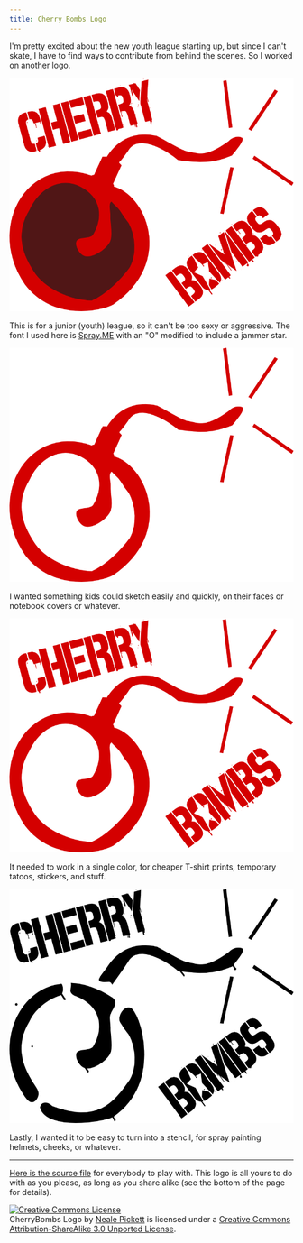 ```yaml
---
title: Cherry Bombs Logo
---
```


I'm pretty excited about the new youth league starting up,
but since I can't skate,
I have to find ways to contribute from behind the scenes.
So I worked on another logo.

<img src="cherry-bombs.png" alt="Monochrome" style="background-color: #222">

This is for a junior (youth) league,
so it can't be too sexy or aggressive.
The font I used here is 
[Spray.ME](https://fontstruct.com/fontstructions/show/718516)
with an "O" modified to include a jammer star.

<img src="cherry-bombs-notext.png" alt="No text" style="background: url(paper.jpg)">

I wanted something kids could sketch easily and quickly,
on their faces or notebook covers or whatever.

<img src="cherry-bombs-mono.png" alt="Monochrome">

It needed to work in a single color,
for cheaper T-shirt prints, temporary tatoos, stickers, and stuff.

<img src="cherry-bombs-stencil.png" alt="Stencil" style="background: url(cement.jpg) center right /cover">

Lastly, I wanted it to be easy to turn into a stencil,
for spray painting helmets,
cheeks, or whatever.

----

[Here is the source file](cherry-bombs.svg)
for everybody to play with.
This logo is all yours to do with as you please,
as long as you share alike
(see the bottom of the page for details).

<a rel="license" href="https://creativecommons.org/licenses/by-sa/3.0/deed.en_US"><img alt="Creative Commons License" style="border-width:0" src="https://i.creativecommons.org/l/by-sa/3.0/88x31.png" /></a><br /><span xmlns:dct="https://purl.org/dc/terms/" href="https://purl.org/dc/dcmitype/StillImage" property="dct:title" rel="dct:type">CherryBombs Logo</span> by <a xmlns:cc="https://creativecommons.org/ns#" href="https://woozle.org/misc/cherries.html" property="cc:attributionName" rel="cc:attributionURL">Neale Pickett</a> is licensed under a <a rel="license" href="https://creativecommons.org/licenses/by-sa/3.0/deed.en_US">Creative Commons Attribution-ShareAlike 3.0 Unported License</a>.

